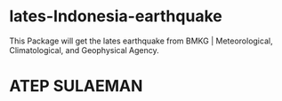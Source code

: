 # lates-Indonesia-earthquake
This Package will get the lates earthquake  from BMKG | Meteorological, Climatological, and Geophysical Agency.

# ATEP SULAEMAN